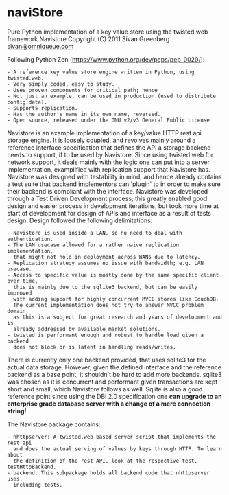 naviStore
=========

Pure Python implementation of a key value store using the twisted.web framework
Navistore Copyright (C) 2011 Sivan Greenberg <sivan@omniqueue.com>


Following Python Zen (https://www.python.org/dev/peps/pep-0020/):

	- A reference key value store engine written in Python, using twisted.web.
	- Very simply coded, easy to study.
	- Uses proven components for critical path; hence
	- Not just an example, can be used in production (used to distribute config data).
	- Supports replication.
	- Has the author's name in its own name, reversed.
	- Open source, released under the GNU v2/v3 General Public License
  
Navistore is an example implementation of a key/value HTTP rest api
storage engine. It is loosely coupled, and revolves mainly around
a reference interface specification that defines the API a storage
backend needs to support, if to be used by Navistore. Since using
twisted.web for network support, it deals mainly with the logic
one can put into a server implementation, examplified with replication
support that Navistore has.
Navistore was designed with testability in mind, and hence already
contains a test suite that backend implementors can 'plugin' to
in order to make sure their backend is compliant with the interface.
Navistore was developed through a Test Driven Development process; this
greatly enabled good design and easier process in development iterations,
but took more time at start of development for design of APIs 
and interface as a result of tests design.
Design followed the following delimitations:

	- Navistore is used inside a LAN, so no need to deal with authentication.
	- The LAN usecase allowed for a rather naive replication implementation,
  	  that might not hold in deployment across WANs due to latency.
	- Replication strategy assumes no issue with bandwidth; e.g. LAN usecase.
	- Access to specific value is mostly done by the same specific client over time, 
	  this is mainly due to the sqlite3 backend, but can be easily improved
	  with adding support for highly concurrent MVCC stores like CouchDB. 
	  The current implementation does not try to answer MVCC problem domain,
	  as this is a subject for great research and years of development and is
	  already addressed by available market solutions.
	- twisted is performant enough and robust to handle load given a backend
	  does not block or is latent in handling reads/writes.
	  
There is currently only one backend provided, that uses sqlite3 for
the actual data storage. However, given the defined interface and
the reference backend as a base point, it shouldn't be hard to add
more backends. sqlite3 was chosen as it is concurrent and performant 
given transactions are kept short and small, which Navistore follows 
as well. Sqlite is also a good reference point since using the 
DBI 2.0 specification one **can upgrade to an enterprise grade database 
server with a change of a mere connection string!**

The Navistore package contains:

	- nhttpserver: A twisted.web based server script that implements the rest api
	  and does the actual serving of values by keys through HTTP. To learn about
	  the definition of the rest API, look at the respective test, testHttpBackend.
	- backend: This subpackage holds all backend code that nhttpserver uses, 
	  including tests.
